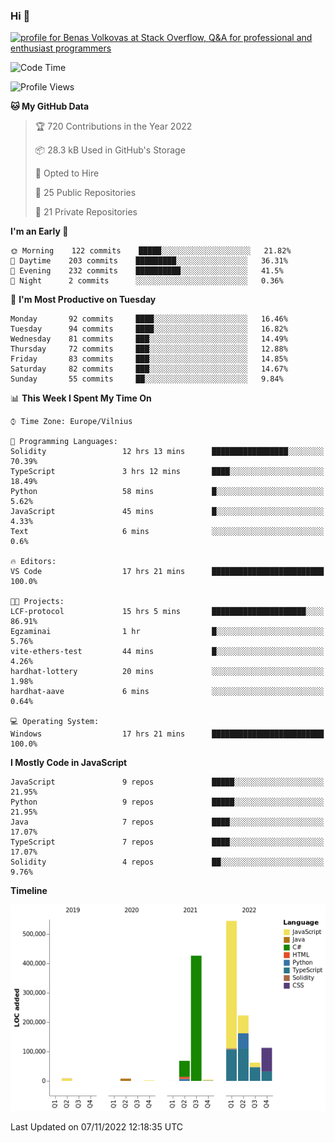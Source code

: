 ### Hi 👋
<a href="https://stackoverflow.com/users/14954249/benas-volkovas"><img src="https://stackoverflow.com/users/flair/14954249.png?theme=dark" width="208" height="58" alt="profile for Benas Volkovas at Stack Overflow, Q&amp;A for professional and enthusiast programmers" title="profile for Benas Volkovas at Stack Overflow, Q&amp;A for professional and enthusiast programmers"></a>

<!--START_SECTION:waka-->
![Code Time](http://img.shields.io/badge/Code%20Time-1%2C044%20hrs%2046%20mins-blue)

![Profile Views](http://img.shields.io/badge/Profile%20Views-0-blue)

**🐱 My GitHub Data** 

> 🏆 720 Contributions in the Year 2022
 > 
> 📦 28.3 kB Used in GitHub's Storage 
 > 
> 💼 Opted to Hire
 > 
> 📜 25 Public Repositories 
 > 
> 🔑 21 Private Repositories  
 > 
**I'm an Early 🐤** 

```text
🌞 Morning    122 commits    █████░░░░░░░░░░░░░░░░░░░░   21.82% 
🌆 Daytime    203 commits    █████████░░░░░░░░░░░░░░░░   36.31% 
🌃 Evening    232 commits    ██████████░░░░░░░░░░░░░░░   41.5% 
🌙 Night      2 commits      ░░░░░░░░░░░░░░░░░░░░░░░░░   0.36%

```
📅 **I'm Most Productive on Tuesday** 

```text
Monday       92 commits     ████░░░░░░░░░░░░░░░░░░░░░   16.46% 
Tuesday      94 commits     ████░░░░░░░░░░░░░░░░░░░░░   16.82% 
Wednesday    81 commits     ███░░░░░░░░░░░░░░░░░░░░░░   14.49% 
Thursday     72 commits     ███░░░░░░░░░░░░░░░░░░░░░░   12.88% 
Friday       83 commits     ███░░░░░░░░░░░░░░░░░░░░░░   14.85% 
Saturday     82 commits     ███░░░░░░░░░░░░░░░░░░░░░░   14.67% 
Sunday       55 commits     ██░░░░░░░░░░░░░░░░░░░░░░░   9.84%

```


📊 **This Week I Spent My Time On** 

```text
⌚︎ Time Zone: Europe/Vilnius

💬 Programming Languages: 
Solidity                 12 hrs 13 mins      █████████████████░░░░░░░░   70.39% 
TypeScript               3 hrs 12 mins       ████░░░░░░░░░░░░░░░░░░░░░   18.49% 
Python                   58 mins             █░░░░░░░░░░░░░░░░░░░░░░░░   5.62% 
JavaScript               45 mins             █░░░░░░░░░░░░░░░░░░░░░░░░   4.33% 
Text                     6 mins              ░░░░░░░░░░░░░░░░░░░░░░░░░   0.6%

🔥 Editors: 
VS Code                  17 hrs 21 mins      █████████████████████████   100.0%

🐱‍💻 Projects: 
LCF-protocol             15 hrs 5 mins       █████████████████████░░░░   86.91% 
Egzaminai                1 hr                █░░░░░░░░░░░░░░░░░░░░░░░░   5.76% 
vite-ethers-test         44 mins             █░░░░░░░░░░░░░░░░░░░░░░░░   4.26% 
hardhat-lottery          20 mins             ░░░░░░░░░░░░░░░░░░░░░░░░░   1.98% 
hardhat-aave             6 mins              ░░░░░░░░░░░░░░░░░░░░░░░░░   0.64%

💻 Operating System: 
Windows                  17 hrs 21 mins      █████████████████████████   100.0%

```

**I Mostly Code in JavaScript** 

```text
JavaScript               9 repos             █████░░░░░░░░░░░░░░░░░░░░   21.95% 
Python                   9 repos             █████░░░░░░░░░░░░░░░░░░░░   21.95% 
Java                     7 repos             ████░░░░░░░░░░░░░░░░░░░░░   17.07% 
TypeScript               7 repos             ████░░░░░░░░░░░░░░░░░░░░░   17.07% 
Solidity                 4 repos             ██░░░░░░░░░░░░░░░░░░░░░░░   9.76%

```


**Timeline**

![Chart not found](https://raw.githubusercontent.com/BenasVolkovas/BenasVolkovas/main/charts/bar_graph.png) 


 Last Updated on 07/11/2022 12:18:35 UTC
<!--END_SECTION:waka-->
